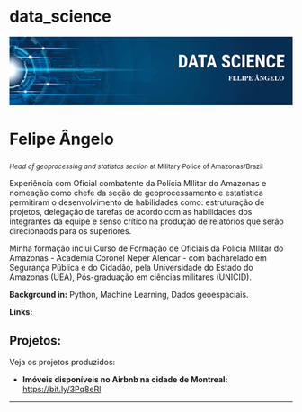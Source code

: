 # data_science

<p align="center">
  <img src="banner.png" >
</p>

# Felipe Ângelo
<sub> *Head of geoprocessing and statistcs section* at Military Police of Amazonas/Brazil </sub>

Experiência com Oficial combatente da Polícia MIlitar do Amazonas e nomeação como chefe da seção de geoprocessamento e estatística permitiram o desenvolvimento de habilidades como: estruturação de projetos, delegação de tarefas de acordo com as habilidades dos integrantes da equipe e senso crítico na produção de relatórios que serão direcionaods para os superiores. 

Minha formação inclui Curso de Formação de Oficiais da Polícia MIlitar do Amazonas - Academia Coronel Neper Alencar - com bacharelado em Segurança Pública e do Cidadão, pela Universidade do Estado do Amazonas (UEA), Pós-graduação em ciências militares (UNICID).


**Background in:** Python, Machine Learning, Dados geoespaciais.

**Links:**



## Projetos:
Veja os projetos produzidos:

* **Imóveis disponíveis no Airbnb na cidade de Montreal:** https://bit.ly/3Pq8eRl


---





